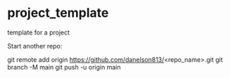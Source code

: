 # project_template
template for a project

Start another repo:

git remote add origin https://github.com/danelson813/<repo_name>.git
git branch -M main
git push -u origin main
